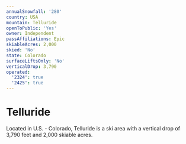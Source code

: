 ```yaml
---
annualSnowfall: '280'
country: USA
mountain: Telluride
openToPublic: 'Yes'
owner: Independent
passAffiliations: Epic
skiableAcres: 2,000
skied: 'No'
state: Colorado
surfaceLiftsOnly: 'No'
verticalDrop: 3,790
operated:
  '2324': true
  '2425': true
---
```



# Telluride

Located in U.S. - Colorado, Telluride is a ski area with a vertical drop of 3,790 feet and 2,000 skiable acres.
